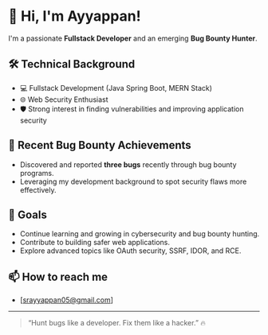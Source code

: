 # 👋 Hi, I'm Ayyappan!

I'm a passionate **Fullstack Developer** and an emerging **Bug Bounty Hunter**.

## 🛠️ Technical Background
- 💻 Fullstack Development (Java Spring Boot, MERN Stack)
- 🌐 Web Security Enthusiast
- 🛡️ Strong interest in finding vulnerabilities and improving application security

## 🐞 Recent Bug Bounty Achievements
- Discovered and reported **three bugs** recently through bug bounty programs.
- Leveraging my development background to spot security flaws more effectively.

## 🚀 Goals
- Continue learning and growing in cybersecurity and bug bounty hunting.
- Contribute to building safer web applications.
- Explore advanced topics like OAuth security, SSRF, IDOR, and RCE.

## 📫 How to reach me    
- [srayyappan05@gmail.com]
---

> “Hunt bugs like a developer. Fix them like a hacker.” 🔥
